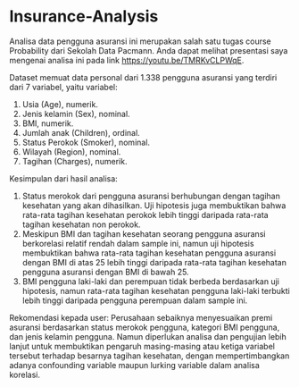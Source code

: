 # Insurance-Analysis
Analisa data pengguna asuransi ini merupakan salah satu tugas course Probability dari Sekolah Data Pacmann. Anda dapat melihat presentasi saya mengenai analisa ini pada link https://youtu.be/TMRKvCLPWqE.

Dataset memuat data personal dari 1.338 pengguna asuransi yang terdiri dari 7 variabel, yaitu variabel:
1. Usia (Age), numerik.
2. Jenis kelamin (Sex), nominal.
3. BMI, numerik.
4. Jumlah anak (Children), ordinal.
5. Status Perokok (Smoker), nominal.
6. Wilayah (Region), nominal.
7. Tagihan (Charges), numerik.

Kesimpulan dari hasil analisa:
1. Status merokok dari pengguna asuransi berhubungan dengan tagihan kesehatan yang akan dihasilkan. Uji hipotesis juga membuktikan bahwa rata-rata tagihan kesehatan perokok lebih tinggi daripada rata-rata tagihan kesehatan non perokok.
2. Meskipun BMI dan tagihan kesehatan seorang pengguna asuransi berkorelasi relatif rendah dalam sample ini, namun uji hipotesis membuktikan bahwa rata-rata tagihan kesehatan pengguna asuransi dengan BMI di atas 25 lebih tinggi daripada rata-rata tagihan kesehatan pengguna asuransi dengan BMI di bawah 25.
3. BMI pengguna laki-laki dan perempuan tidak berbeda berdasarkan uji hipotesis, namun rata-rata tagihan kesehatan pengguna laki-laki terbukti lebih tinggi daripada pengguna perempuan dalam sample ini.

Rekomendasi kepada user:
Perusahaan sebaiknya menyesuaikan premi asuransi berdasarkan status merokok pengguna, kategori BMI pengguna, dan jenis kelamin pengguna. Namun diperlukan analisa dan pengujian lebih lanjut untuk membuktikan pengaruh masing-masing atau ketiga variabel tersebut terhadap besarnya tagihan kesehatan, dengan mempertimbangkan adanya confounding variable maupun lurking variable  dalam analisa korelasi.
